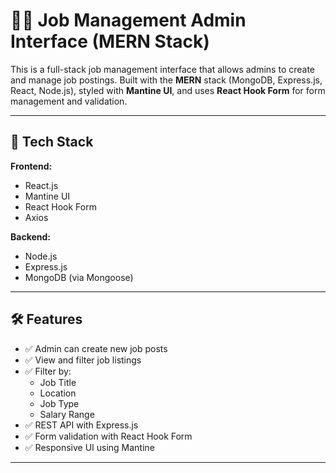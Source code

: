 # 🧑‍💼 Job Management Admin Interface (MERN Stack)

This is a full-stack job management interface that allows admins to create and manage job postings. Built with the **MERN** stack (MongoDB, Express.js, React, Node.js), styled with **Mantine UI**, and uses **React Hook Form** for form management and validation.

---

## 🚀 Tech Stack

**Frontend:**
- React.js
- Mantine UI
- React Hook Form
- Axios

**Backend:**
- Node.js
- Express.js
- MongoDB (via Mongoose)

---

## 🛠 Features

- ✅ Admin can create new job posts
- ✅ View and filter job listings
- ✅ Filter by:
  - Job Title
  - Location
  - Job Type
  - Salary Range
- ✅ REST API with Express.js
- ✅ Form validation with React Hook Form
- ✅ Responsive UI using Mantine

---



